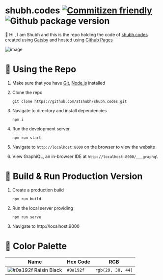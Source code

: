 # shubh.codes [![Commitizen friendly](https://img.shields.io/badge/commitizen-friendly-brightgreen.svg)](http://commitizen.github.io/cz-cli/) ![Github package version](https://img.shields.io/github/package-json/v/atshubh/shubh.codes)

:wave: Hi , I am Shubh and this is the repo holding the code of [shubh.codes](https://shubh.codes) created using [Gatsby](https://gatsby.com) and hosted using [Github Pages](https://pages.github.com)

![image](https://user-images.githubusercontent.com/55213088/107886825-4ac16600-6efa-11eb-8be4-691d49279fde.png)

# :toolbox: Using the Repo

1. Make sure that you have [Git](https://git-scm.com/downloads), [Node.js](https://nodejs.org/en/) installed
2. Clone the repo

   ```
   git clone https://github.com/atshubh/shubh.codes.git
   ```

3. Navigate to directory and install dependencies

   ```
   npm i
   ```

4. Run the development server

   ```
   npm run start
   ```

5. Navigate to `http://localhost:8000` on the browser to view the website
6. View GraphiQL, an in-browser IDE at `http://localhost:8000/___graphql`

# :running: Build & Run Production Version

1. Create a production build

   ```
   npm run build
   ```

2. Run the local server providing

   ```
   npm run serve
   ```

3. Navigate to http://localhost:9000

# :art: Color Palette

| Name                                                                  | Hex Code  | RGB               |
| --------------------------------------------------------------------- | --------- | ----------------- |
| ![#0a192f](https://via.placeholder.com/10/0a192f?text=+) Raisin Black | `#0a192f` | `rgb(29, 30, 44)` |
